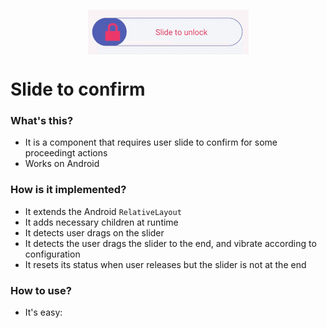 <p align="center">
<img align="center" src="./slide_to_confirm.gif" />
</p>


# Slide to confirm
### What's this?
- It is a component that requires user slide to confirm for some proceedingt actions
- Works on Android

### How is it implemented?
- It extends the Android `RelativeLayout`
- It adds necessary children at runtime
- It detects user drags on the slider
- It detects the user drags the slider to the end, and vibrate according to configuration
- It resets its status when user releases but the slider is not at the end

### How to use?
- It's easy:
